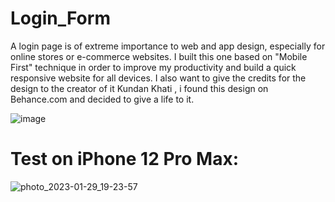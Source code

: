 <h1> Login_Form </h1>
<p>
A login page is of extreme importance to web and app design, especially for online stores or e-commerce websites. I built this one based on "Mobile First" technique in order to improve my productivity and build a quick responsive website for all devices. 
I also want to give the credits for the design to the creator of it Kundan Khati , i found this design on Behance.com and decided to give a life to it.
</p>


![image](https://user-images.githubusercontent.com/107801315/215330272-37116402-7cef-4de5-aec9-1e0c910fd7f6.png)

<h1> Test on iPhone 12 Pro Max: </h1> 

![photo_2023-01-29_19-23-57](https://user-images.githubusercontent.com/107801315/215344310-839fb504-14b7-459c-a6d6-060e083e4148.jpg)

